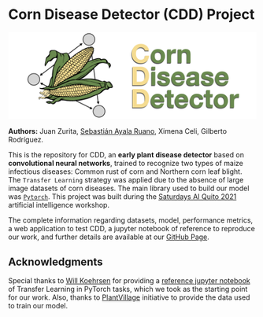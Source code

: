# Corn Disease Detector (CDD) Project

![CDD](./img/img.001.png)

**Authors:** Juan Zurita, [Sebastián Ayala Ruano](https://sayalaruano.github.io/), Ximena Celi, Gilberto Rodríguez.   

This is the repository for CDD, an **early plant disease detector** based on **convolutional neural networks**, trained to recognize two types of maize infectious diseases: Common rust of corn and Northern corn leaf blight. The `Transfer Learning` strategy was applied due to the absence of large image datasets of corn diseases. The main library used to build our model was [`Pytorch`](https://pytorch.org/). This project was built during the [Saturdays AI Quito 2021](https://quito.saturdays.ai) artificial intelligence workshop. 

The complete information regarding datasets, model, performance metrics, a web application to test CDD, a jupyter notebook of reference to reproduce our work, and further details are available at our [GitHub Page](https://corndiseasedetector.github.io).

## Acknowledgments

Special thanks to [Will Koehrsen](https://github.com/WillKoehrsen) for providing a [reference jupyter notebook](https://github.com/WillKoehrsen/pytorch_challenge/blob/master/Transfer%20Learning%20in%20PyTorch.ipynb) of Transfer Learning in PyTorch tasks, which we took as the starting point for our work. Also, thanks to [PlantVillage](https://plantvillage.psu.edu/) initiative to provide the data used to train our model. 
